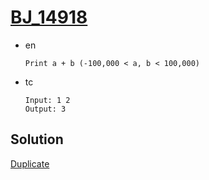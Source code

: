 # [BJ_14918](https://acmicpc.net/problem/14918)

* en

  ```en
  Print a + b (-100,000 < a, b < 100,000)
  ```

* tc

  ```tc
  Input: 1 2
  Output: 3
  ```

## Solution

[Duplicate](./BJ_1000.md)
